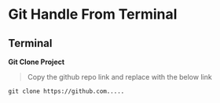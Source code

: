 # Git Handle From Terminal
## Terminal

**Git Clone Project**
>Copy the github repo link and replace with the below link
```
git clone https://github.com.....
```
